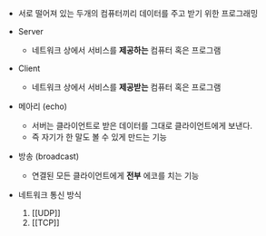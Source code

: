 - 서로 떨어져 있는 두개의 컴퓨터끼리 데이터를 주고 받기 위한 프로그래밍

- Server
	- 네트워크 상에서 서비스를 **제공하는** 컴퓨터 혹은 프로그램
- Client
	- 네트워크 상에서 서비스를 **제공받는** 컴퓨터 혹은 프로그램

- 메아리 (echo)
	- 서버는 클라이언트로 받은 데이터를 그대로 클라이언트에게 보낸다. 
	- 즉 자기가 한 말도 볼 수 있게 만드는 기능
- 방송 (broadcast)
	- 연결된 모든 클라이언트에게 **전부** 에코를 치는 기능

- 네트워크 통신 방식
	1. [[UDP]]
	2. [[TCP]]
